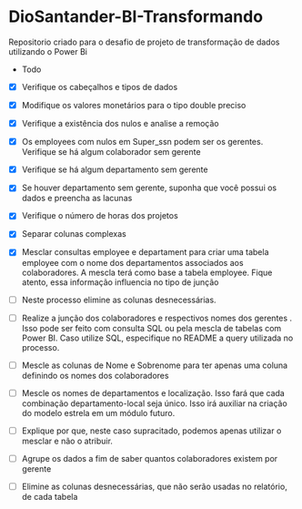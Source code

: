 # DioSantander-BI-Transformando
Repositorio criado para o desafio de projeto de transformação de dados utilizando o Power Bi

* Todo
- [x] Verifique os cabeçalhos e tipos de dados

- [x] Modifique os valores monetários para o tipo double preciso 

- [x] Verifique a existência dos nulos e analise a remoção 

- [x] Os employees com nulos em Super_ssn podem ser os gerentes. Verifique se há algum colaborador sem gerente

- [x] Verifique se há algum departamento sem gerente 

- [x] Se houver departamento sem gerente, suponha que você possui os dados e preencha as lacunas

- [x] Verifique o número de horas dos projetos 

- [x] Separar colunas complexas 

- [X] Mesclar consultas employee e departament para criar uma tabela employee com o nome dos departamentos associados aos colaboradores. A mescla terá como base a tabela employee. Fique atento, essa informação influencia no tipo de junção 

- [ ] Neste processo elimine as colunas desnecessárias. 

- [ ] Realize a junção dos colaboradores e respectivos nomes dos gerentes . Isso pode ser feito com consulta SQL ou pela mescla de tabelas com Power BI. Caso utilize SQL, especifique no README a query utilizada no processo. 

- [ ] Mescle as colunas de Nome e Sobrenome para ter apenas uma coluna definindo os nomes dos colaboradores 

- [ ] Mescle os nomes de departamentos e localização. Isso fará que cada combinação departamento-local seja único. Isso irá auxiliar na criação do modelo estrela em um módulo futuro.

- [ ] Explique por que, neste caso supracitado, podemos apenas utilizar o mesclar e não o atribuir. 

- [ ] Agrupe os dados a fim de saber quantos colaboradores existem por gerente

- [ ] Elimine as colunas desnecessárias, que não serão usadas no relatório, de cada tabela

